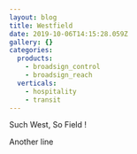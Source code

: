 ```yaml
---
layout: blog
title: Westfield
date: 2019-10-06T14:15:28.059Z
gallery: {}
categories:
  products:
    - broadsign_control
    - broadsign_reach
  verticals:
    - hospitality
    - transit
---
```

Such West, So Field !

Another line
